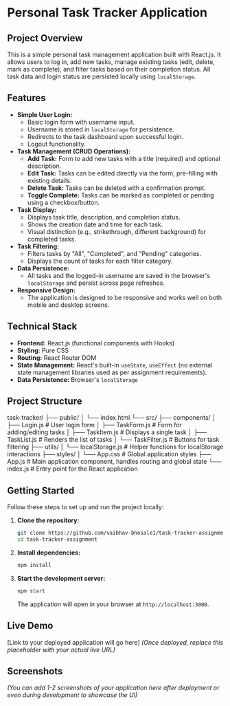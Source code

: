 
# Personal Task Tracker Application

## Project Overview

This is a simple personal task management application built with React.js. It allows users to log in, add new tasks, manage existing tasks (edit, delete, mark as complete), and filter tasks based on their completion status. All task data and login status are persisted locally using `localStorage`.

## Features

* **Simple User Login:**
    * Basic login form with username input.
    * Username is stored in `localStorage` for persistence.
    * Redirects to the task dashboard upon successful login.
    * Logout functionality.
* **Task Management (CRUD Operations):**
    * **Add Task:** Form to add new tasks with a title (required) and optional description.
    * **Edit Task:** Tasks can be edited directly via the form, pre-filling with existing details.
    * **Delete Task:** Tasks can be deleted with a confirmation prompt.
    * **Toggle Complete:** Tasks can be marked as completed or pending using a checkbox/button.
* **Task Display:**
    * Displays task title, description, and completion status.
    * Shows the creation date and time for each task.
    * Visual distinction (e.g., strikethrough, different background) for completed tasks.
* **Task Filtering:**
    * Filters tasks by "All", "Completed", and "Pending" categories.
    * Displays the count of tasks for each filter category.
* **Data Persistence:**
    * All tasks and the logged-in username are saved in the browser's `localStorage` and persist across page refreshes.
* **Responsive Design:**
    * The application is designed to be responsive and works well on both mobile and desktop screens.

## Technical Stack

* **Frontend:** React.js (functional components with Hooks)
* **Styling:** Pure CSS
* **Routing:** React Router DOM
* **State Management:** React's built-in `useState`, `useEffect` (no external state management libraries used as per assignment requirements).
* **Data Persistence:** Browser's `localStorage`

## Project Structure

task-tracker/
├── public/
│   └── index.html
└── src/
├── components/
│   ├── Login.js          # User login form
│   ├── TaskForm.js       # Form for adding/editing tasks
│   ├── TaskItem.js       # Displays a single task
│   ├── TaskList.js       # Renders the list of tasks
│   └── TaskFilter.js     # Buttons for task filtering
├── utils/
│   └── localStorage.js   # Helper functions for localStorage interactions
├── styles/
│   └── App.css           # Global application styles
├── App.js                # Main application component, handles routing and global state
└── index.js              # Entry point for the React application


## Getting Started

Follow these steps to set up and run the project locally:

1.  **Clone the repository:**
    ```bash
    git clone https://github.com/vaibhav-bhosale1/task-tracker-assignment
    cd task-tracker-assignment
    ```
2.  **Install dependencies:**
    ```bash
    npm install
    ```
3.  **Start the development server:**
    ```bash
    npm start
    ```
    The application will open in your browser at `http://localhost:3000`.

## Live Demo

[Link to your deployed application will go here]
*(Once deployed, replace this placeholder with your actual live URL)*

## Screenshots

*(You can add 1-2 screenshots of your application here after deployment or even during development to showcase the UI)*
